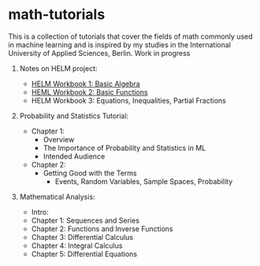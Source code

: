 # math-tutorials
This is a collection of tutorials that cover the fields of math commonly used in machine learning and is inspired by my studies in the International University of Applied Sciences, Berlin. Work in progress


1) Notes on HELM project:
   - [HELM Workbook 1: Basic Algebra](helm_1_basic_algebra.ipynb)
   - [HEML Workbook 2: Basic Functions](helm_2_basic_functions.ipynb)
   - HELM Workbook 3: Equations, Inequalities, Partial Fractions

2) Probability and Statistics Tutorial:
   - Chapter 1:
      - Overview
      - The Importance of Probability and Statistics in ML
      - Intended Audience
   - Chapter 2:
      - Getting Good with the Terms
        - Events, Random Variables, Sample Spaces, Probability
3) Mathematical Analysis:
   - Intro:
   - Chapter 1: Sequences and Series
   - Chapter 2: Functions and Inverse Functions
   - Chapter 3: Differential Calculus
   - Chapter 4: Integral Calculus
   - Chapter 5: Differential Equations
   

